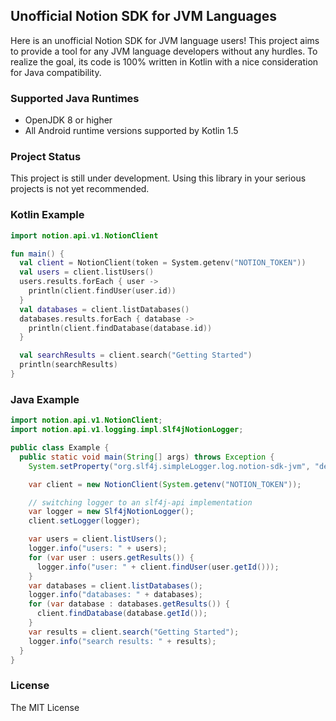 ## Unofficial Notion SDK for JVM Languages

Here is an unofficial Notion SDK for JVM language users!
This project aims to provide a tool for any JVM language developers without any hurdles.
To realize the goal, its code is 100% written in Kotlin with a nice consideration for Java compatibility.

### Supported Java Runtimes

* OpenJDK 8 or higher
* All Android runtime versions supported by Kotlin 1.5

### Project Status

This project is still under development.
Using this library in your serious projects is not yet recommended.

### Kotlin Example

```kotlin
import notion.api.v1.NotionClient

fun main() {
  val client = NotionClient(token = System.getenv("NOTION_TOKEN"))
  val users = client.listUsers()
  users.results.forEach { user ->
    println(client.findUser(user.id))
  }
  val databases = client.listDatabases()
  databases.results.forEach { database ->
    println(client.findDatabase(database.id))
  }

  val searchResults = client.search("Getting Started")
  println(searchResults)
}
```

### Java Example

```java
import notion.api.v1.NotionClient;
import notion.api.v1.logging.impl.Slf4jNotionLogger;

public class Example {
  public static void main(String[] args) throws Exception {
    System.setProperty("org.slf4j.simpleLogger.log.notion-sdk-jvm", "debug");

    var client = new NotionClient(System.getenv("NOTION_TOKEN"));

    // switching logger to an slf4j-api implementation
    var logger = new Slf4jNotionLogger();
    client.setLogger(logger);

    var users = client.listUsers();
    logger.info("users: " + users);
    for (var user : users.getResults()) {
      logger.info("user: " + client.findUser(user.getId()));
    }
    var databases = client.listDatabases();
    logger.info("databases: " + databases);
    for (var database : databases.getResults()) {
      client.findDatabase(database.getId());
    }
    var results = client.search("Getting Started");
    logger.info("search results: " + results);
  }
}
```

### License

The MIT License
